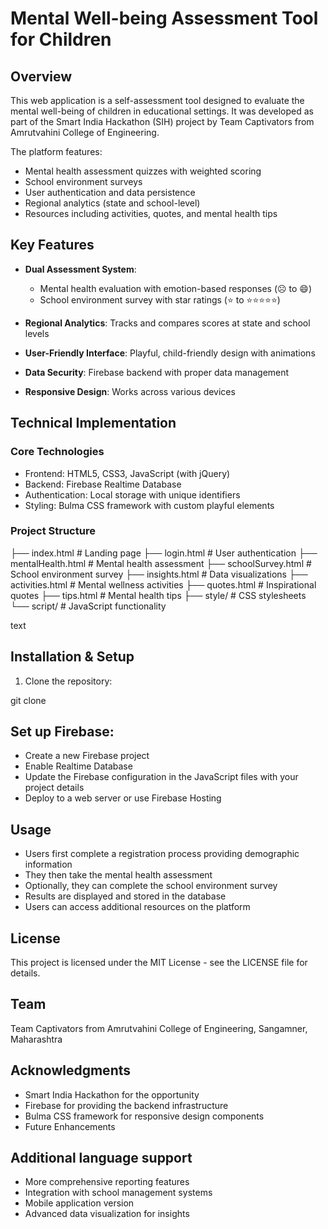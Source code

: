 # Mental Well-being Assessment Tool for Children

## Overview

This web application is a self-assessment tool designed to evaluate the mental well-being of children in educational settings. It was developed as part of the Smart India Hackathon (SIH) project by Team Captivators from Amrutvahini College of Engineering.

The platform features:

- Mental health assessment quizzes with weighted scoring
- School environment surveys
- User authentication and data persistence
- Regional analytics (state and school-level)
- Resources including activities, quotes, and mental health tips

## Key Features

- **Dual Assessment System**:
  - Mental health evaluation with emotion-based responses (☹️ to 😄)
  - School environment survey with star ratings (⭐ to ⭐⭐⭐⭐⭐)
- **Regional Analytics**: Tracks and compares scores at state and school levels

- **User-Friendly Interface**: Playful, child-friendly design with animations

- **Data Security**: Firebase backend with proper data management

- **Responsive Design**: Works across various devices

## Technical Implementation

### Core Technologies

- Frontend: HTML5, CSS3, JavaScript (with jQuery)
- Backend: Firebase Realtime Database
- Authentication: Local storage with unique identifiers
- Styling: Bulma CSS framework with custom playful elements

### Project Structure

├── index.html # Landing page
├── login.html # User authentication
├── mentalHealth.html # Mental health assessment
├── schoolSurvey.html # School environment survey
├── insights.html # Data visualizations
├── activities.html # Mental wellness activities
├── quotes.html # Inspirational quotes
├── tips.html # Mental health tips
├── style/ # CSS stylesheets
└── script/ # JavaScript functionality

text

## Installation & Setup

1. Clone the repository:

git clone <repository-url>

## Set up Firebase:

- Create a new Firebase project
- Enable Realtime Database
- Update the Firebase configuration in the JavaScript files with your project details
- Deploy to a web server or use Firebase Hosting

## Usage

- Users first complete a registration process providing demographic information
- They then take the mental health assessment
- Optionally, they can complete the school environment survey
- Results are displayed and stored in the database
- Users can access additional resources on the platform

## License

This project is licensed under the MIT License - see the LICENSE file for details.

## Team

Team Captivators from Amrutvahini College of Engineering, Sangamner, Maharashtra

## Acknowledgments

- Smart India Hackathon for the opportunity
- Firebase for providing the backend infrastructure
- Bulma CSS framework for responsive design components
- Future Enhancements

## Additional language support

- More comprehensive reporting features
- Integration with school management systems
- Mobile application version
- Advanced data visualization for insights
